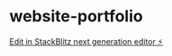 # website-portfolio

[Edit in StackBlitz next generation editor ⚡️](https://stackblitz.com/~/github.com/sakabayul/website-portfolio)